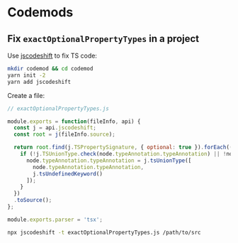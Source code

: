 # Codemods

## Fix `exactOptionalPropertyTypes` in a project

Use [jscodeshift](https://github.com/facebook/jscodeshift) to fix TS code:

```bash
mkdir codemod && cd codemod
yarn init -2
yarn add jscodeshift
```

Create a file:
```js
// exactOptionalPropertyTypes.js

module.exports = function(fileInfo, api) {
  const j = api.jscodeshift;
  const root = j(fileInfo.source);

  return root.find(j.TSPropertySignature, { optional: true }).forEach(({ node }) => {
    if (!j.TSUnionType.check(node.typeAnnotation.typeAnnotation) || !node.typeAnnotation.typeAnnotation.types.some(t => t.type === 'TSUndefinedKeyword')) {
      node.typeAnnotation.typeAnnotation = j.tsUnionType([
        node.typeAnnotation.typeAnnotation,
        j.tsUndefinedKeyword()
      ]);
    }
  })
  .toSource();
};

module.exports.parser = 'tsx';
```

```bash
npx jscodeshift -t exactOptionalPropertyTypes.js /path/to/src
```
